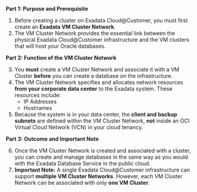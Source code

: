 
**Part 1: Purpose and Prerequisite**

1.  Before creating a cluster on Exadata Cloud@Customer, you must first create an **Exadata VM Cluster Network**.
2.  The VM Cluster Network provides the essential link between the physical Exadata Cloud@Customer infrastructure and the VM clusters that will host your Oracle databases.

**Part 2: Function of the VM Cluster Network**

3.  You **must** create a VM Cluster Network and associate it with a VM Cluster **before** you can create a database on the infrastructure.
4.  The VM Cluster Network specifies and allocates network resources **from your corporate data center** to the Exadata system. These resources include:
    *   IP Addresses
    *   Hostnames
5.  Because the system is in your data center, the **client and backup subnets** are defined within the VM Cluster Network, **not** inside an OCI Virtual Cloud Network (VCN) in your cloud tenancy.

**Part 3: Outcome and Important Note**

6.  Once the VM Cluster Network is created and associated with a cluster, you can create and manage databases in the same way as you would with the Exadata Database Service in the public cloud.
7.  **Important Note:** A single Exadata Cloud@Customer infrastructure can support **multiple VM Cluster Networks**. However, each VM Cluster Network can be associated with only **one VM Cluster**.
